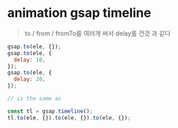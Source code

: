# animation gsap timeline

> to / from / fromTo를 여러개 써서 delay를 건것 과 같다

```js
gsap.to(ele, {});
gsap.to(ele, {
  delay: 10,
});
gsap.to(ele, {
  delay: 20,
});

// is the same as

const tl = gsap.timeline();
tl.to(ele, {}).to(ele, {}).to(ele, {});
```
